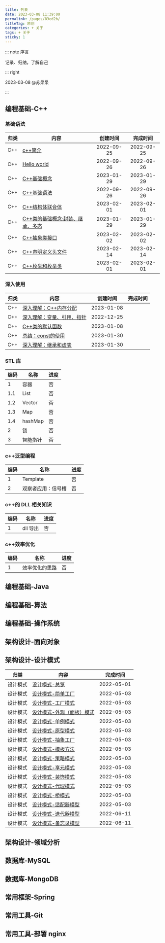 ```yaml
---
title: 列表
date: 2023-03-08 11:39:00
permalink: /pages/83ed2b/
titleTag: 原创
categories: + 关于
tags: + 关于
sticky: 1
---
```


::: note 序言

记录、归纳，了解自己

::: right

2023-03-08 @苏呆呆

:::

<!-- more -->

## 编程基础-C++

### 基础语法

| 归类  | 内容                                                                    |  创建时间  |  完成时间  |
| :---: | ----------------------------------------------------------------------- | :--------: | :--------: |
|  C++  | [c++简介](https://blog.addai.cn/pages/74c8e0/)                          | 2022-09-25 | 2022-09-25 |
|  C++  | [Hello world](https://blog.addai.cn/pages/5805d0/)                      | 2022-09-26 | 2022-09-26 |
|  C++  | [C++基础概念](https://blog.addai.cn/pages/29b4c6/)                      | 2023-01-29 | 2023-01-29 |
|  C++  | [C++基础语法](https://blog.addai.cn/pages/8498db/)                      | 2022-09-26 | 2022-09-26 |
|  C++  | [C++结构体联合体](https://blog.addai.cn/pages/25293e/)                  | 2023-02-01 | 2023-02-01 |
|  C++  | [C++类的基础概念:封装、继承、多态](https://blog.addai.cn/pages/a8b12f/) | 2023-01-29 | 2023-01-29 |
|  C++  | [C++抽象类接口](https://blog.addai.cn/pages/269843/)                    | 2023-02-02 | 2023-02-02 |
|  C++  | [C++声明定义头文件](https://blog.addai.cn/pages/a79d76/)                | 2023-02-14 | 2023-02-14 |
|  C++  | [C++枚举和枚举类](https://blog.addai.cn/pages/8d1751/)                  | 2023-02-01 | 2023-02-01 |

### 深入使用

| 归类  | 内容                                                              |  创建时间  | 完成时间 |
| :---: | ----------------------------------------------------------------- | :--------: | :------: |
|  C++  | [深入理解：C++内存分配](https://blog.addai.cn/pages/f2ea1e/)      | 2023-01-08 |          |
|  C++  | [深入理解：变量、引用、指针](https://blog.addai.cn/pages/f95db2/) | 2022-12-25 |          |
|  C++  | [C++类的默认函数](https://blog.addai.cn/pages/f2ea1f/)            | 2023-01-08 |          |
|  C++  | [总结：const的使用](https://blog.addai.cn/pages/907765/)          | 2023-01-30 |          |
|  C++  | [深入理解：继承和虚表](https://blog.addai.cn/pages/9516e1/)       | 2023-01-30 |          |

### STL 库

| 编码 | 名称     | 进度 |
| ---- | -------- | ---- |
| 1    | 容器     | 否   |
| 1.1  | List     | 否   |
| 1.2  | Vector   | 否   |
| 1.3  | Map      | 否   |
| 1.4  | hashMap  | 否   |
| 2    | 锁       | 否   |
| 3    | 智能指针 | 否   |

### c++泛型编程

| 编码 | 名称               | 进度 |
| ---- | ------------------ | ---- |
| 1    | Template           | 否   |
| 2    | 观察者应用：信号槽 | 否   |

### c++的 DLL 相关知识

| 编码 | 名称     | 进度 |
| ---- | -------- | ---- |
| 1    | dll 导出 | 否   |

### c++效率优化

| 编码 | 名称           | 进度 |
| ---- | -------------- | ---- |
| 1    | 效率优化的思路 | 否   |

## 编程基础-Java

## 编程基础-算法

## 编程基础-操作系统

## 架构设计-面向对象

## 架构设计-设计模式
|   归类   | 内容                                                             |  完成时间  |
| :------: | ---------------------------------------------------------------- | :--------: |
| 设计模式 | [设计模式-总览](https://blog.addai.cn/pages/eb366e/)             | 2022-05-01 |
| 设计模式 | [设计模式-简单工厂](https://blog.addai.cn/pages/715e9b/)         | 2022-05-03 |
| 设计模式 | [设计模式-工厂模式](https://blog.addai.cn/pages/3726e2/)         | 2022-05-03 |
| 设计模式 | [设计模式-外观（面板）模式](https://blog.addai.cn/pages/8f3579/) | 2022-05-03 |
| 设计模式 | [设计模式-单例模式](https://blog.addai.cn/pages/8bab8c/)         | 2022-05-03 |
| 设计模式 | [设计模式-原型模式](https://blog.addai.cn/pages/e4eef8/)         | 2022-05-03 |
| 设计模式 | [设计模式-抽象工厂](https://blog.addai.cn/pages/b0b3d1/)         | 2022-05-03 |
| 设计模式 | [设计模式-模板方法](https://blog.addai.cn/pages/dfc73d/)         | 2022-05-03 |
| 设计模式 | [设计模式-策略模式](https://blog.addai.cn/pages/37ea50/)         | 2022-05-03 |
| 设计模式 | [设计模式-享元模式](https://blog.addai.cn/pages/fc67c3/)         | 2022-05-03 |
| 设计模式 | [设计模式-装饰模式](https://blog.addai.cn/pages/c938fe/)         | 2022-05-03 |
| 设计模式 | [设计模式-代理模式](https://blog.addai.cn/pages/4d70d2/)         | 2022-05-03 |
| 设计模式 | [设计模式-桥模式](https://blog.addai.cn/pages/51f3ea/)           | 2022-05-03 |
| 设计模式 | [设计模式-适配器模型](https://blog.addai.cn/pages/54282c/)       | 2022-05-03 |
| 设计模式 | [设计模式-迭代器模型](https://blog.addai.cn/pages/d6c716/)       | 2022-06-11 |
| 设计模式 | [设计模式-备忘录模型](https://blog.addai.cn/pages/918f6b/)       | 2022-06-11 |

## 架构设计-领域分析

## 数据库-MySQL

## 数据库-MongoDB

## 常用框架-Spring

## 常用工具-Git

## 常用工具-部署 nginx
